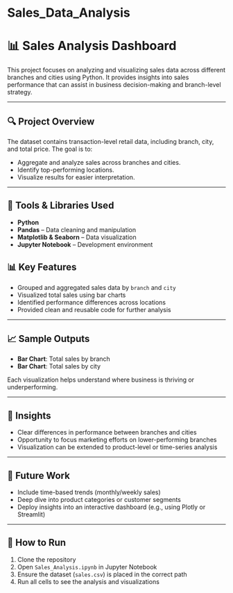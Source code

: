 # Sales_Data_Analysis
# 📊 Sales Analysis Dashboard

This project focuses on analyzing and visualizing sales data across different branches and cities using Python. It provides insights into sales performance that can assist in business decision-making and branch-level strategy.

---

## 🔍 Project Overview

The dataset contains transaction-level retail data, including branch, city, and total price. The goal is to:
- Aggregate and analyze sales across branches and cities.
- Identify top-performing locations.
- Visualize results for easier interpretation.

---

## 🧰 Tools & Libraries Used

- **Python**
- **Pandas** – Data cleaning and manipulation
- **Matplotlib & Seaborn** – Data visualization
- **Jupyter Notebook** – Development environment


## 📊 Key Features

- Grouped and aggregated sales data by `branch` and `city`
- Visualized total sales using bar charts
- Identified performance differences across locations
- Provided clean and reusable code for further analysis

---

## 📈 Sample Outputs

- **Bar Chart**: Total sales by branch  
- **Bar Chart**: Total sales by city  

Each visualization helps understand where business is thriving or underperforming.

---

## 🧠 Insights

- Clear differences in performance between branches and cities
- Opportunity to focus marketing efforts on lower-performing branches
- Visualization can be extended to product-level or time-series analysis

---

## 🚀 Future Work

- Include time-based trends (monthly/weekly sales)
- Deep dive into product categories or customer segments
- Deploy insights into an interactive dashboard (e.g., using Plotly or Streamlit)

---

## 📌 How to Run

1. Clone the repository  
2. Open `Sales_Analysis.ipynb` in Jupyter Notebook  
3. Ensure the dataset (`sales.csv`) is placed in the correct path  
4. Run all cells to see the analysis and visualizations
